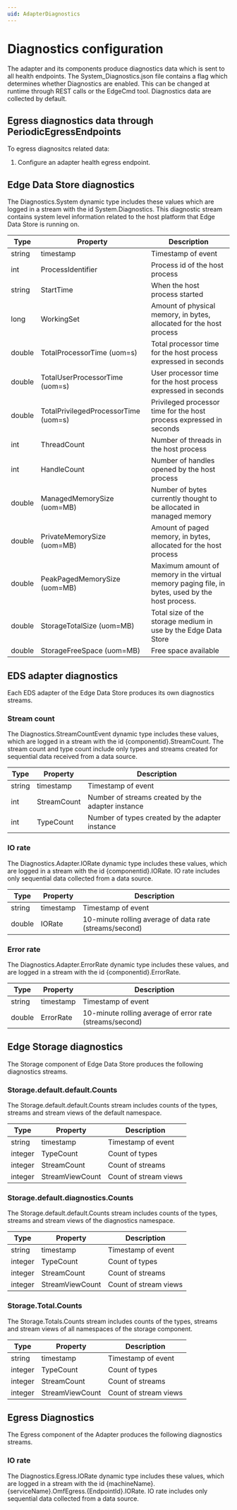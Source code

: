 ```yaml
---
uid: AdapterDiagnostics
---
```


# Diagnostics configuration

The adapter and its components produce diagnostics data which is sent to all health endpoints. The System_Diagnostics.json file contains a flag which determines whether Diagnostics are enabled. This can be changed at runtime through REST calls or the EdgeCmd tool. Diagnostics data are collected by default.

## Egress diagnostics data through PeriodicEgressEndpoints

To egress diagnositcs related data:

1. Configure an adapter health egress endpoint.

## Edge Data Store diagnostics

The Diagnostics.System dynamic type includes these values which are logged in a stream with the id System.Diagnostics.
This diagnostic stream contains system level information related to the host platform that Edge Data Store is running on.

| Type         | Property |  Description     |
|--------|--------------|-----------------------------------|
| string | timestamp  | Timestamp of event  |
| int | ProcessIdentifier  | Process id of the host process  |
| string | StartTime  | When the host process started  |
| long | WorkingSet  | Amount of physical memory, in bytes, allocated for the host process  |
| double | TotalProcessorTime (uom=s)  | Total processor time for the host process expressed in seconds  |
| double | TotalUserProcessorTime (uom=s)  | User processor time for the host process expressed in seconds  |
| double | TotalPrivilegedProcessorTime (uom=s)  | Privileged processor time for the host process expressed in seconds  |
| int | ThreadCount | Number of threads in the host process |
| int | HandleCount  | Number of handles opened by the host process  |
| double | ManagedMemorySize (uom=MB)  | Number of bytes currently thought to be allocated in managed memory  |
| double | PrivateMemorySize (uom=MB)  | Amount of paged memory, in bytes, allocated for the host process  |
| double | PeakPagedMemorySize (uom=MB)  | Maximum amount of memory in the virtual memory paging file, in bytes, used by the host process.  |
| double | StorageTotalSize (uom=MB)  | Total size of the storage medium in use by the Edge Data Store  |
| double | StorageFreeSpace (uom=MB)  | Free space available  |

## EDS adapter diagnostics

Each EDS adapter of the Edge Data Store produces its own diagnostics streams.

### Stream count

The Diagnostics.StreamCountEvent dynamic type includes these values, which are logged in a stream with the id {componentid}.StreamCount.  The stream count and type count include only types and streams created for sequential data received from a data source.

| Type         | Property |  Description     |
|--------|--------------|-----------------------------------|
| string | timestamp | Timestamp of event |
| int | StreamCount | Number of streams created by the adapter instance |
| int | TypeCount | Number of types created by the adapter instance |

### IO rate

The Diagnostics.Adapter.IORate dynamic type includes these values, which are logged in a stream with the id {componentid}.IORate. IO rate includes only sequential data collected from a data source.

| Type         | Property |  Description     |
|--------|--------------|-----------------------------------|
| string | timestamp | Timestamp of event |
| double | IORate | 10-minute rolling average of data rate (streams/second) |

### Error rate

The Diagnostics.Adapter.ErrorRate dynamic type includes these values, and are logged in a stream with the id {componentid}.ErrorRate.

| Type         | Property |  Description     |
|--------|--------------|-----------------------------------|
| string | timestamp | Timestamp of event |
| double | ErrorRate | 10-minute rolling average of error rate (streams/second)

## Edge Storage diagnostics

The Storage component of Edge Data Store produces the following diagnostics streams.

### Storage.default.default.Counts

The Storage.default.default.Counts stream includes counts of the types, streams and stream views of the default namespace.

| Type         | Property |  Description     |
|--------|--------------|-----------------------------------|
| string | timestamp | Timestamp of event |
| integer | TypeCount | Count of types |
| integer | StreamCount | Count of streams |
| integer | StreamViewCount | Count of stream views |

### Storage.default.diagnostics.Counts

The Storage.default.default.Counts stream includes counts of the types, streams and stream views of the diagnostics namespace.

| Type         | Property |  Description     |
|--------|--------------|-----------------------------------|
| string | timestamp | Timestamp of event |
| integer | TypeCount | Count of types |
| integer | StreamCount | Count of streams |
| integer | StreamViewCount | Count of stream views |

### Storage.Total.Counts

The Storage.Totals.Counts stream includes counts of the types, streams and stream views of all namespaces of the storage component.

| Type         | Property |  Description     |
|--------|--------------|-----------------------------------|
| string | timestamp | Timestamp of event |
| integer | TypeCount | Count of types |
| integer | StreamCount | Count of streams |
| integer | StreamViewCount | Count of stream views |

## Egress Diagnostics

The Egress component of the Adapter produces the following diagnostics streams.

### IO rate

The Diagnostics.Egress.IORate dynamic type includes these values, which are logged in a stream with the id {machineName}.{serviceName}.OmfEgress.{EndpointId}.IORate. IO rate includes only sequential data collected from a data source.